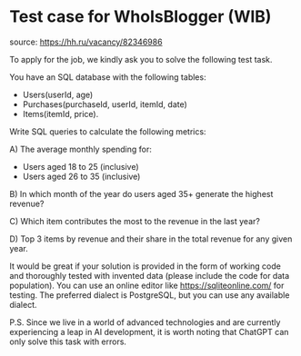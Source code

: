 # Test case for WhoIsBlogger (WIB)
source: https://hh.ru/vacancy/82346986

To apply for the job, we kindly ask you to solve the following test task.

You have an SQL database with the following tables:

- Users(userId, age)
- Purchases(purchaseId, userId, itemId, date)
- Items(itemId, price).

Write SQL queries to calculate the following metrics:

A) The average monthly spending for:

- Users aged 18 to 25 (inclusive)
- Users aged 26 to 35 (inclusive)

B) In which month of the year do users aged 35+ generate the highest revenue?

C) Which item contributes the most to the revenue in the last year?

D) Top 3 items by revenue and their share in the total revenue for any given year.

It would be great if your solution is provided in the form of working code and thoroughly tested with invented data (please include the code for data population). You can use an online editor like https://sqliteonline.com/ for testing. The preferred dialect is PostgreSQL, but you can use any available dialect.

P.S. Since we live in a world of advanced technologies and are currently experiencing a leap in AI development, it is worth noting that ChatGPT can only solve this task with errors.